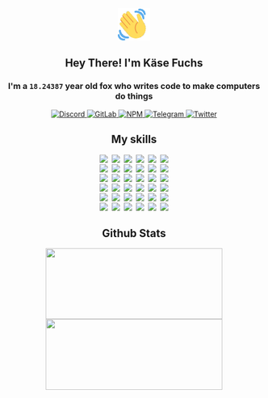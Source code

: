 <div><p align=center><img src=./resources/images/wave.gif width=64px height=64px></p><h2 align=center>Hey There! I'm Käse Fuchs</h2><h3 align=center>I'm a <code>18.24387</code> year old fox who writes code to make computers do things</h3><p align=center><a href=https://discord.com/users/507526681125322772><img alt=Discord src="https://img.shields.io/badge/Discord-5865F2?logo=discord&logoColor=white&style=flat-square#1b19cc93fa3d9f5f6786a21b70a61e08"> </a><a href=https://gitlab.com/kasefuchs><img alt=GitLab src="https://img.shields.io/badge/GitLab-330F63?logo=gitlab&logoColor=white&style=flat-square#1b19cc93fa3d9f5f6786a21b70a61e08"> </a><a href=https://npmjs.com/~kasefuchs><img alt=NPM src="https://img.shields.io/badge/NPM-CB3837?logo=npm&logoColor=white&style=flat-square#1b19cc93fa3d9f5f6786a21b70a61e08"> </a><a href=https://t.me/kasefuchs><img alt=Telegram src="https://img.shields.io/badge/Telegram-2CA5E0?logo=telegram&logoColor=white&style=flat-square#1b19cc93fa3d9f5f6786a21b70a61e08"> </a><a href=https://twitter.com/kasefuchs><img alt=Twitter src="https://img.shields.io/badge/Twitter-1DA1F2?logo=twitter&logoColor=white&style=flat-square#1b19cc93fa3d9f5f6786a21b70a61e08"></a></p><h2 align=center>My skills</h2><p align=center><a href=https://aws.amazon.com/ ><picture><source srcset="https://skillicons.dev/icons?i=aws&theme=dark#1b19cc93fa3d9f5f6786a21b70a61e08" media="(prefers-color-scheme: dark)"><source srcset="https://skillicons.dev/icons?i=aws&theme=light#1b19cc93fa3d9f5f6786a21b70a61e08" media="(prefers-color-scheme: light), (prefers-color-scheme: no-preference)"><img src="https://skillicons.dev/icons?i=aws&theme=light#1b19cc93fa3d9f5f6786a21b70a61e08"></picture></a>&nbsp;&nbsp;<a href=https://en.wikipedia.org/wiki/Bash_(Unix_shell)><picture><source srcset="https://skillicons.dev/icons?i=bash&theme=dark#1b19cc93fa3d9f5f6786a21b70a61e08" media="(prefers-color-scheme: dark)"><source srcset="https://skillicons.dev/icons?i=bash&theme=light#1b19cc93fa3d9f5f6786a21b70a61e08" media="(prefers-color-scheme: light), (prefers-color-scheme: no-preference)"><img src="https://skillicons.dev/icons?i=bash&theme=light#1b19cc93fa3d9f5f6786a21b70a61e08"></picture></a>&nbsp;&nbsp;<a href=https://discord.com/developers/docs><picture><source srcset="https://skillicons.dev/icons?i=bots&theme=dark#1b19cc93fa3d9f5f6786a21b70a61e08" media="(prefers-color-scheme: dark)"><source srcset="https://skillicons.dev/icons?i=bots&theme=light#1b19cc93fa3d9f5f6786a21b70a61e08" media="(prefers-color-scheme: light), (prefers-color-scheme: no-preference)"><img src="https://skillicons.dev/icons?i=bots&theme=light#1b19cc93fa3d9f5f6786a21b70a61e08"></picture></a>&nbsp;&nbsp;<a href=https://www.cloudflare.com/ ><picture><source srcset="https://skillicons.dev/icons?i=cloudflare&theme=dark#1b19cc93fa3d9f5f6786a21b70a61e08" media="(prefers-color-scheme: dark)"><source srcset="https://skillicons.dev/icons?i=cloudflare&theme=light#1b19cc93fa3d9f5f6786a21b70a61e08" media="(prefers-color-scheme: light), (prefers-color-scheme: no-preference)"><img src="https://skillicons.dev/icons?i=cloudflare&theme=light#1b19cc93fa3d9f5f6786a21b70a61e08"></picture></a>&nbsp;&nbsp;<a href=https://en.wikipedia.org/wiki/CSS><picture><source srcset="https://skillicons.dev/icons?i=css&theme=dark#1b19cc93fa3d9f5f6786a21b70a61e08" media="(prefers-color-scheme: dark)"><source srcset="https://skillicons.dev/icons?i=css&theme=light#1b19cc93fa3d9f5f6786a21b70a61e08" media="(prefers-color-scheme: light), (prefers-color-scheme: no-preference)"><img src="https://skillicons.dev/icons?i=css&theme=light#1b19cc93fa3d9f5f6786a21b70a61e08"></picture></a>&nbsp;&nbsp;<a href=https://www.docker.com/ ><picture><source srcset="https://skillicons.dev/icons?i=docker&theme=dark#1b19cc93fa3d9f5f6786a21b70a61e08" media="(prefers-color-scheme: dark)"><source srcset="https://skillicons.dev/icons?i=docker&theme=light#1b19cc93fa3d9f5f6786a21b70a61e08" media="(prefers-color-scheme: light), (prefers-color-scheme: no-preference)"><img src="https://skillicons.dev/icons?i=docker&theme=light#1b19cc93fa3d9f5f6786a21b70a61e08"></picture></a><br><a href=https://www.electronjs.org/ ><picture><source srcset="https://skillicons.dev/icons?i=electron&theme=dark#1b19cc93fa3d9f5f6786a21b70a61e08" media="(prefers-color-scheme: dark)"><source srcset="https://skillicons.dev/icons?i=electron&theme=light#1b19cc93fa3d9f5f6786a21b70a61e08" media="(prefers-color-scheme: light), (prefers-color-scheme: no-preference)"><img src="https://skillicons.dev/icons?i=electron&theme=light#1b19cc93fa3d9f5f6786a21b70a61e08"></picture></a>&nbsp;&nbsp;<a href=https://expressjs.com/ ><picture><source srcset="https://skillicons.dev/icons?i=express&theme=dark#1b19cc93fa3d9f5f6786a21b70a61e08" media="(prefers-color-scheme: dark)"><source srcset="https://skillicons.dev/icons?i=express&theme=light#1b19cc93fa3d9f5f6786a21b70a61e08" media="(prefers-color-scheme: light), (prefers-color-scheme: no-preference)"><img src="https://skillicons.dev/icons?i=express&theme=light#1b19cc93fa3d9f5f6786a21b70a61e08"></picture></a>&nbsp;&nbsp;<a href=https://www.figma.com/ ><picture><source srcset="https://skillicons.dev/icons?i=figma&theme=dark#1b19cc93fa3d9f5f6786a21b70a61e08" media="(prefers-color-scheme: dark)"><source srcset="https://skillicons.dev/icons?i=figma&theme=light#1b19cc93fa3d9f5f6786a21b70a61e08" media="(prefers-color-scheme: light), (prefers-color-scheme: no-preference)"><img src="https://skillicons.dev/icons?i=figma&theme=light#1b19cc93fa3d9f5f6786a21b70a61e08"></picture></a>&nbsp;&nbsp;<a href=https://firebase.google.com/ ><picture><source srcset="https://skillicons.dev/icons?i=firebase&theme=dark#1b19cc93fa3d9f5f6786a21b70a61e08" media="(prefers-color-scheme: dark)"><source srcset="https://skillicons.dev/icons?i=firebase&theme=light#1b19cc93fa3d9f5f6786a21b70a61e08" media="(prefers-color-scheme: light), (prefers-color-scheme: no-preference)"><img src="https://skillicons.dev/icons?i=firebase&theme=light#1b19cc93fa3d9f5f6786a21b70a61e08"></picture></a>&nbsp;&nbsp;<a href=https://flask.palletsprojects.com/ ><picture><source srcset="https://skillicons.dev/icons?i=flask&theme=dark#1b19cc93fa3d9f5f6786a21b70a61e08" media="(prefers-color-scheme: dark)"><source srcset="https://skillicons.dev/icons?i=flask&theme=light#1b19cc93fa3d9f5f6786a21b70a61e08" media="(prefers-color-scheme: light), (prefers-color-scheme: no-preference)"><img src="https://skillicons.dev/icons?i=flask&theme=light#1b19cc93fa3d9f5f6786a21b70a61e08"></picture></a>&nbsp;&nbsp;<a href=https://cloud.google.com/ ><picture><source srcset="https://skillicons.dev/icons?i=gcp&theme=dark#1b19cc93fa3d9f5f6786a21b70a61e08" media="(prefers-color-scheme: dark)"><source srcset="https://skillicons.dev/icons?i=gcp&theme=light#1b19cc93fa3d9f5f6786a21b70a61e08" media="(prefers-color-scheme: light), (prefers-color-scheme: no-preference)"><img src="https://skillicons.dev/icons?i=gcp&theme=light#1b19cc93fa3d9f5f6786a21b70a61e08"></picture></a><br><a href=https://git-scm.com/ ><picture><source srcset="https://skillicons.dev/icons?i=git&theme=dark#1b19cc93fa3d9f5f6786a21b70a61e08" media="(prefers-color-scheme: dark)"><source srcset="https://skillicons.dev/icons?i=git&theme=light#1b19cc93fa3d9f5f6786a21b70a61e08" media="(prefers-color-scheme: light), (prefers-color-scheme: no-preference)"><img src="https://skillicons.dev/icons?i=git&theme=light#1b19cc93fa3d9f5f6786a21b70a61e08"></picture></a>&nbsp;&nbsp;<a href=https://github.com/ ><picture><source srcset="https://skillicons.dev/icons?i=github&theme=dark#1b19cc93fa3d9f5f6786a21b70a61e08" media="(prefers-color-scheme: dark)"><source srcset="https://skillicons.dev/icons?i=github&theme=light#1b19cc93fa3d9f5f6786a21b70a61e08" media="(prefers-color-scheme: light), (prefers-color-scheme: no-preference)"><img src="https://skillicons.dev/icons?i=github&theme=light#1b19cc93fa3d9f5f6786a21b70a61e08"></picture></a>&nbsp;&nbsp;<a href=https://gitlab.com/ ><picture><source srcset="https://skillicons.dev/icons?i=gitlab&theme=dark#1b19cc93fa3d9f5f6786a21b70a61e08" media="(prefers-color-scheme: dark)"><source srcset="https://skillicons.dev/icons?i=gitlab&theme=light#1b19cc93fa3d9f5f6786a21b70a61e08" media="(prefers-color-scheme: light), (prefers-color-scheme: no-preference)"><img src="https://skillicons.dev/icons?i=gitlab&theme=light#1b19cc93fa3d9f5f6786a21b70a61e08"></picture></a>&nbsp;&nbsp;<a href=https://www.heroku.com/ ><picture><source srcset="https://skillicons.dev/icons?i=heroku&theme=dark#1b19cc93fa3d9f5f6786a21b70a61e08" media="(prefers-color-scheme: dark)"><source srcset="https://skillicons.dev/icons?i=heroku&theme=light#1b19cc93fa3d9f5f6786a21b70a61e08" media="(prefers-color-scheme: light), (prefers-color-scheme: no-preference)"><img src="https://skillicons.dev/icons?i=heroku&theme=light#1b19cc93fa3d9f5f6786a21b70a61e08"></picture></a>&nbsp;&nbsp;<a href=https://en.wikipedia.org/wiki/HTML><picture><source srcset="https://skillicons.dev/icons?i=html&theme=dark#1b19cc93fa3d9f5f6786a21b70a61e08" media="(prefers-color-scheme: dark)"><source srcset="https://skillicons.dev/icons?i=html&theme=light#1b19cc93fa3d9f5f6786a21b70a61e08" media="(prefers-color-scheme: light), (prefers-color-scheme: no-preference)"><img src="https://skillicons.dev/icons?i=html&theme=light#1b19cc93fa3d9f5f6786a21b70a61e08"></picture></a>&nbsp;&nbsp;<a href=https://en.wikipedia.org/wiki/JavaScript><picture><source srcset="https://skillicons.dev/icons?i=js&theme=dark#1b19cc93fa3d9f5f6786a21b70a61e08" media="(prefers-color-scheme: dark)"><source srcset="https://skillicons.dev/icons?i=js&theme=light#1b19cc93fa3d9f5f6786a21b70a61e08" media="(prefers-color-scheme: light), (prefers-color-scheme: no-preference)"><img src="https://skillicons.dev/icons?i=js&theme=light#1b19cc93fa3d9f5f6786a21b70a61e08"></picture></a><br><a href=https://en.wikipedia.org/wiki/Linux><picture><source srcset="https://skillicons.dev/icons?i=linux&theme=dark#1b19cc93fa3d9f5f6786a21b70a61e08" media="(prefers-color-scheme: dark)"><source srcset="https://skillicons.dev/icons?i=linux&theme=light#1b19cc93fa3d9f5f6786a21b70a61e08" media="(prefers-color-scheme: light), (prefers-color-scheme: no-preference)"><img src="https://skillicons.dev/icons?i=linux&theme=light#1b19cc93fa3d9f5f6786a21b70a61e08"></picture></a>&nbsp;&nbsp;<a href=https://mui.com/ ><picture><source srcset="https://skillicons.dev/icons?i=materialui&theme=dark#1b19cc93fa3d9f5f6786a21b70a61e08" media="(prefers-color-scheme: dark)"><source srcset="https://skillicons.dev/icons?i=materialui&theme=light#1b19cc93fa3d9f5f6786a21b70a61e08" media="(prefers-color-scheme: light), (prefers-color-scheme: no-preference)"><img src="https://skillicons.dev/icons?i=materialui&theme=light#1b19cc93fa3d9f5f6786a21b70a61e08"></picture></a>&nbsp;&nbsp;<a href=https://en.wikipedia.org/wiki/Markdown><picture><source srcset="https://skillicons.dev/icons?i=md&theme=dark#1b19cc93fa3d9f5f6786a21b70a61e08" media="(prefers-color-scheme: dark)"><source srcset="https://skillicons.dev/icons?i=md&theme=light#1b19cc93fa3d9f5f6786a21b70a61e08" media="(prefers-color-scheme: light), (prefers-color-scheme: no-preference)"><img src="https://skillicons.dev/icons?i=md&theme=light#1b19cc93fa3d9f5f6786a21b70a61e08"></picture></a>&nbsp;&nbsp;<a href=https://www.mongodb.com/ ><picture><source srcset="https://skillicons.dev/icons?i=mongodb&theme=dark#1b19cc93fa3d9f5f6786a21b70a61e08" media="(prefers-color-scheme: dark)"><source srcset="https://skillicons.dev/icons?i=mongodb&theme=light#1b19cc93fa3d9f5f6786a21b70a61e08" media="(prefers-color-scheme: light), (prefers-color-scheme: no-preference)"><img src="https://skillicons.dev/icons?i=mongodb&theme=light#1b19cc93fa3d9f5f6786a21b70a61e08"></picture></a>&nbsp;&nbsp;<a href=https://www.mysql.com/ ><picture><source srcset="https://skillicons.dev/icons?i=mysql&theme=dark#1b19cc93fa3d9f5f6786a21b70a61e08" media="(prefers-color-scheme: dark)"><source srcset="https://skillicons.dev/icons?i=mysql&theme=light#1b19cc93fa3d9f5f6786a21b70a61e08" media="(prefers-color-scheme: light), (prefers-color-scheme: no-preference)"><img src="https://skillicons.dev/icons?i=mysql&theme=light#1b19cc93fa3d9f5f6786a21b70a61e08"></picture></a>&nbsp;&nbsp;<a href=https://nextjs.org/ ><picture><source srcset="https://skillicons.dev/icons?i=nextjs&theme=dark#1b19cc93fa3d9f5f6786a21b70a61e08" media="(prefers-color-scheme: dark)"><source srcset="https://skillicons.dev/icons?i=nextjs&theme=light#1b19cc93fa3d9f5f6786a21b70a61e08" media="(prefers-color-scheme: light), (prefers-color-scheme: no-preference)"><img src="https://skillicons.dev/icons?i=nextjs&theme=light#1b19cc93fa3d9f5f6786a21b70a61e08"></picture></a><br><a href=https://nodejs.org/en/ ><picture><source srcset="https://skillicons.dev/icons?i=nodejs&theme=dark#1b19cc93fa3d9f5f6786a21b70a61e08" media="(prefers-color-scheme: dark)"><source srcset="https://skillicons.dev/icons?i=nodejs&theme=light#1b19cc93fa3d9f5f6786a21b70a61e08" media="(prefers-color-scheme: light), (prefers-color-scheme: no-preference)"><img src="https://skillicons.dev/icons?i=nodejs&theme=light#1b19cc93fa3d9f5f6786a21b70a61e08"></picture></a>&nbsp;&nbsp;<a href=https://www.postgresql.org/ ><picture><source srcset="https://skillicons.dev/icons?i=postgres&theme=dark#1b19cc93fa3d9f5f6786a21b70a61e08" media="(prefers-color-scheme: dark)"><source srcset="https://skillicons.dev/icons?i=postgres&theme=light#1b19cc93fa3d9f5f6786a21b70a61e08" media="(prefers-color-scheme: light), (prefers-color-scheme: no-preference)"><img src="https://skillicons.dev/icons?i=postgres&theme=light#1b19cc93fa3d9f5f6786a21b70a61e08"></picture></a>&nbsp;&nbsp;<a href=https://learn.microsoft.com/en-us/powershell/ ><picture><source srcset="https://skillicons.dev/icons?i=powershell&theme=dark#1b19cc93fa3d9f5f6786a21b70a61e08" media="(prefers-color-scheme: dark)"><source srcset="https://skillicons.dev/icons?i=powershell&theme=light#1b19cc93fa3d9f5f6786a21b70a61e08" media="(prefers-color-scheme: light), (prefers-color-scheme: no-preference)"><img src="https://skillicons.dev/icons?i=powershell&theme=light#1b19cc93fa3d9f5f6786a21b70a61e08"></picture></a>&nbsp;&nbsp;<a href=https://www.python.org/ ><picture><source srcset="https://skillicons.dev/icons?i=py&theme=dark#1b19cc93fa3d9f5f6786a21b70a61e08" media="(prefers-color-scheme: dark)"><source srcset="https://skillicons.dev/icons?i=py&theme=light#1b19cc93fa3d9f5f6786a21b70a61e08" media="(prefers-color-scheme: light), (prefers-color-scheme: no-preference)"><img src="https://skillicons.dev/icons?i=py&theme=light#1b19cc93fa3d9f5f6786a21b70a61e08"></picture></a>&nbsp;&nbsp;<a href=https://www.raspberrypi.org/ ><picture><source srcset="https://skillicons.dev/icons?i=raspberrypi&theme=dark#1b19cc93fa3d9f5f6786a21b70a61e08" media="(prefers-color-scheme: dark)"><source srcset="https://skillicons.dev/icons?i=raspberrypi&theme=light#1b19cc93fa3d9f5f6786a21b70a61e08" media="(prefers-color-scheme: light), (prefers-color-scheme: no-preference)"><img src="https://skillicons.dev/icons?i=raspberrypi&theme=light#1b19cc93fa3d9f5f6786a21b70a61e08"></picture></a>&nbsp;&nbsp;<a href=https://reactjs.org/ ><picture><source srcset="https://skillicons.dev/icons?i=react&theme=dark#1b19cc93fa3d9f5f6786a21b70a61e08" media="(prefers-color-scheme: dark)"><source srcset="https://skillicons.dev/icons?i=react&theme=light#1b19cc93fa3d9f5f6786a21b70a61e08" media="(prefers-color-scheme: light), (prefers-color-scheme: no-preference)"><img src="https://skillicons.dev/icons?i=react&theme=light#1b19cc93fa3d9f5f6786a21b70a61e08"></picture></a><br><a href=https://redux.js.org/ ><picture><source srcset="https://skillicons.dev/icons?i=redux&theme=dark#1b19cc93fa3d9f5f6786a21b70a61e08" media="(prefers-color-scheme: dark)"><source srcset="https://skillicons.dev/icons?i=redux&theme=light#1b19cc93fa3d9f5f6786a21b70a61e08" media="(prefers-color-scheme: light), (prefers-color-scheme: no-preference)"><img src="https://skillicons.dev/icons?i=redux&theme=light#1b19cc93fa3d9f5f6786a21b70a61e08"></picture></a>&nbsp;&nbsp;<a href=https://en.wikipedia.org/wiki/Regular_expression><picture><source srcset="https://skillicons.dev/icons?i=regex&theme=dark#1b19cc93fa3d9f5f6786a21b70a61e08" media="(prefers-color-scheme: dark)"><source srcset="https://skillicons.dev/icons?i=regex&theme=light#1b19cc93fa3d9f5f6786a21b70a61e08" media="(prefers-color-scheme: light), (prefers-color-scheme: no-preference)"><img src="https://skillicons.dev/icons?i=regex&theme=light#1b19cc93fa3d9f5f6786a21b70a61e08"></picture></a>&nbsp;&nbsp;<a href=https://en.wikipedia.org/wiki/Sass_(stylesheet_language)><picture><source srcset="https://skillicons.dev/icons?i=sass&theme=dark#1b19cc93fa3d9f5f6786a21b70a61e08" media="(prefers-color-scheme: dark)"><source srcset="https://skillicons.dev/icons?i=sass&theme=light#1b19cc93fa3d9f5f6786a21b70a61e08" media="(prefers-color-scheme: light), (prefers-color-scheme: no-preference)"><img src="https://skillicons.dev/icons?i=sass&theme=light#1b19cc93fa3d9f5f6786a21b70a61e08"></picture></a>&nbsp;&nbsp;<a href=https://www.typescriptlang.org/ ><picture><source srcset="https://skillicons.dev/icons?i=ts&theme=dark#1b19cc93fa3d9f5f6786a21b70a61e08" media="(prefers-color-scheme: dark)"><source srcset="https://skillicons.dev/icons?i=ts&theme=light#1b19cc93fa3d9f5f6786a21b70a61e08" media="(prefers-color-scheme: light), (prefers-color-scheme: no-preference)"><img src="https://skillicons.dev/icons?i=ts&theme=light#1b19cc93fa3d9f5f6786a21b70a61e08"></picture></a>&nbsp;&nbsp;<a href=https://unity.com/ ><picture><source srcset="https://skillicons.dev/icons?i=unity&theme=dark#1b19cc93fa3d9f5f6786a21b70a61e08" media="(prefers-color-scheme: dark)"><source srcset="https://skillicons.dev/icons?i=unity&theme=light#1b19cc93fa3d9f5f6786a21b70a61e08" media="(prefers-color-scheme: light), (prefers-color-scheme: no-preference)"><img src="https://skillicons.dev/icons?i=unity&theme=light#1b19cc93fa3d9f5f6786a21b70a61e08"></picture></a>&nbsp;&nbsp;<a href=https://workers.cloudflare.com/ ><picture><source srcset="https://skillicons.dev/icons?i=workers&theme=dark#1b19cc93fa3d9f5f6786a21b70a61e08" media="(prefers-color-scheme: dark)"><source srcset="https://skillicons.dev/icons?i=workers&theme=light#1b19cc93fa3d9f5f6786a21b70a61e08" media="(prefers-color-scheme: light), (prefers-color-scheme: no-preference)"><img src="https://skillicons.dev/icons?i=workers&theme=light#1b19cc93fa3d9f5f6786a21b70a61e08"></picture></a><br></p><h2 align=center>Github Stats</h2><p align=center><picture><source srcset="https://github-readme-stats-kasefuchs.vercel.app/api/?count_private=true&hide_border=true&hide_rank=true&line_height=20&hide_title=true&username=Kasefuchs&theme=dark#1b19cc93fa3d9f5f6786a21b70a61e08" media="(prefers-color-scheme: dark)"><source srcset="https://github-readme-stats-kasefuchs.vercel.app/api/?count_private=true&hide_border=true&hide_rank=true&line_height=20&hide_title=true&username=Kasefuchs&theme=light#1b19cc93fa3d9f5f6786a21b70a61e08" media="(prefers-color-scheme: light), (prefers-color-scheme: no-preference)"><img align=middle width=350 height=140 src="https://github-readme-stats-kasefuchs.vercel.app/api/?count_private=true&hide_border=true&hide_rank=true&line_height=20&hide_title=true&username=Kasefuchs&theme=light#1b19cc93fa3d9f5f6786a21b70a61e08"></picture><picture><source srcset="https://github-readme-stats-kasefuchs.vercel.app/api/top-langs/?count_private=true&hide_border=true&layout=compact&username=Kasefuchs&theme=dark#1b19cc93fa3d9f5f6786a21b70a61e08" media="(prefers-color-scheme: dark)"><source srcset="https://github-readme-stats-kasefuchs.vercel.app/api/top-langs/?count_private=true&hide_border=true&layout=compact&username=Kasefuchs&theme=light#1b19cc93fa3d9f5f6786a21b70a61e08" media="(prefers-color-scheme: light), (prefers-color-scheme: no-preference)"><img align=middle width=350 height=140 src="https://github-readme-stats-kasefuchs.vercel.app/api/top-langs/?count_private=true&hide_border=true&layout=compact&username=Kasefuchs&theme=light#1b19cc93fa3d9f5f6786a21b70a61e08"></picture></p><img src="https://hit.yhype.me/github/profile?user_id=64592097#1b19cc93fa3d9f5f6786a21b70a61e08" alt=""></div>